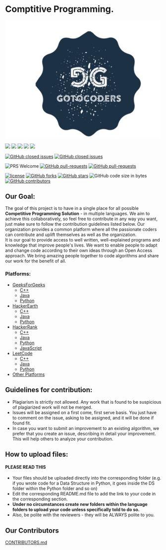 # Comptitive Programming.

<p align="center">
<img src="https://github.com/GoTo-Coders/GoTo-Coders.github.io/blob/main/logo.jpg" width="500px">
</p>

![](https://img.shields.io/badge/C-00427E?style=for-the-badge&logo=c&logoColor=darkorange)
![](https://img.shields.io/badge/C%2B%2B-2B2151?style=for-the-badge&logo=c%2B%2B&logoColor=white)
![](https://img.shields.io/badge/Java-E06C00?style=for-the-badge&logo=java&logoColor=black)
![](https://img.shields.io/badge/Python-F7C93C?style=for-the-badge&logo=python&logoColor=blue)
![](https://img.shields.io/badge/JavaScript-020200?style=for-the-badge&logo=python&logoColor=yellow)

[![GitHub closed issues](https://img.shields.io/github/issues-raw/GoTo-Coders/Competitive-Programming.svg?style=for-the-badge)](https://github.com/GoTo-Coders/DS-Algo/issues)
[![GitHub closed issues](https://img.shields.io/github/issues-closed-raw/GoTo-Coders/Competitive-Programming.svg?style=for-the-badge)](https://github.com/GoTo-Coders/DS-Algo/issues)

![PRS Welcome](https://img.shields.io/badge/PRs-welcome-brightgreen.svg?style=for-the-badge)
[![GitHub pull-requests](https://img.shields.io/github/issues-pr/GoTo-Coders/Competitive-Programming.svg?style=for-the-badge)](https://github.com/GoTo-Coders/DS-Algo/pulls)
[![GitHub pull-requests](https://img.shields.io/github/issues-pr-closed/GoTo-Coders/Competitive-Programming.svg?style=for-the-badge)](https://github.com/GoTo-Coders/DS-Algo/pulls)

[![license](https://img.shields.io/github/license/GoTo-Coders/Competitive-Programming.svg?style=for-the-badge)](https://github.com/GoTo-Coders/Competitive-Programming/blob/main/LICENSE.md)
[![GitHub forks](https://img.shields.io/github/forks/GoTo-Coders/Competitive-Programming.svg?style=for-the-badge)](https://GitHub.com/GoTo-Coders/Competitive-Programming/network/)
[![GitHub stars](https://img.shields.io/github/stars/GoTo-Coders/Competitive-Programming.svg?style=for-the-badge)](https://GitHub.com/GoTo-Coders/Competitive-Programming/stargazers/)
![GitHub code size in bytes](https://img.shields.io/github/languages/code-size/GoTo-Coders/Competitive-Programming.svg?style=for-the-badge)
[![GitHub contributors](https://img.shields.io/github/contributors/GoTo-Coders/Competitive-Programming.svg?style=for-the-badge)](https://GitHub.com/GoTo-Coders/Competitive-Programming/graphs/contributors/)

  
## Our Goal:
The goal of this project is to have in a single place for all possible **Competitive Programming Solution** - in multiple languages. 
We aim to achieve this collaboratively, so feel free to contribute in any way you want, just make sure to follow the contribution guidelines listed below.
Our organization provides a common platform where all the passionate coders can contribute and uplift themselves as well as the organization.  
It is our goal to provide access to well written, well-explained programs and knowledge that improve people's lives. 
We want to enable people to adapt and change code according to their own ideas through an Open Access approach. 
We bring amazing people together to code algorithms and share our work for the benefit of all.

### Platforms:
  - [GeeksForGeeks](/GeeksForGeeks)
      - [C++](https://github.com/GoTo-Coders/Competitive-Programming/tree/main/GeeksForGeeks/C%20Plus%20Plus)
      - [Java](/GeeksForGeeks/Java)
      - [Python](/GeeksForGeeks/Python)
  - [HackerEarth](/HackerEarth)
      - [C++](https://github.com/GoTo-Coders/Competitive-Programming/tree/main/HackerEarth/C%20Plus%20Plus)
      - [Java](/HackerEarth/Java)
      - [Python](/HackerEarth/Python)
  - [HackerRank](/HackerRank)
      - [C++](https://github.com/GoTo-Coders/Competitive-Programming/tree/main/HackerRank/C%20Plus%20Plus)
      - [Java](/HackerRank/Java)
      - [Python](/HackerRank/Python)
      - [JavaScript](/HackerRank/JavaScript)
  - [LeetCode](/LeetCode)
      - [C++](https://github.com/GoTo-Coders/Competitive-Programming/tree/main/LeetCode/C%20Plus%20Plus)
      - [Java](/LeetCode/Java)
      - [Python](/LeetCode/Python)
  - [Other Platforms](/Others)

## Guidelines for contribution:
- Plagiarism is strictly not allowed. Any work that is found to be suspicious of plagiarized work will not be merged.
- Issues will be assigned on a first come, first serve basis. You just have to comment on the issue, asking to be assigned, and it will be done if found fit.
- In case you want to submit an improvement to an existing algorithm, we prefer that you create an issue, describing in detail your improvement. This will help others to analyze 
your contribution.

## How to upload files:
#### PLEASE READ THIS
- Your files should be uploaded directly into the corresponding folder (e.g. if you wrote code for a Data Structure in Python, it goes inside the DS folder 
within the Python folder and so on)
- Edit the corresponding README.md file to add the link to your code in the corresponding section.
- **Under no circumstances create new folders within the language folders to upload your code unless specifically told to do so.**
- Also, be polite with the reviewers - they will be ALWAYS polite to you.

## Our Contributors

[CONTRIBUTORS.md](https://github.com/GoTo-Coders/Competitive-Programming/blob/main/CONTRIBUTORS.md)


